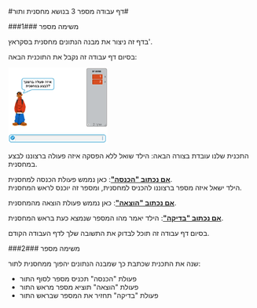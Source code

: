 #דף עבודה מספר 3 בנושא מחסנית ותור#

###משימה מספר 1###

בדף זה ניצור את מבנה הנתונים מחסנית בסקראץ'.

בסיום דף עבודה זה נקבל את התוכנית הבאה:

<img src="img20.png" title="" style="width: 40%">

התכנית שלנו עובדת בצורה הבאה: הילד שואל ללא הפסקה איזה פעולה ברצוננו לבצע במחסנית.   

**<u>אם נכתוב "הכנסה"</u>**:
כאן נממש פעולת הכנסה למחסנית.   
הילד ישאל איזה מספר ברצוננו להכניס למחסנית, ומספר זה יוכנס לראש המחסנית.    

**<u>אם נכתוב "הוצאה"</u>**:
כאן נממש פעולת הוצאה מהמחסנית.

**<u>אם נכתוב "בדיקה"</u>**:
הילד יאמר מהו המספר שנמצא כעת בראש המחסנית.

בסיום דף עבודה זה תוכל לבדוק את התשובה שלך לדף העבודה הקודם.

###משימה מספר 2###

שנה את התכנית שכתבת כך שמבנה הנתונים יהפוך ממחסנית לתור:

- פעולת "הכנסה" תכניס מספר לסוף התור
- פעולת "הוצאה" תוציא מספר מראש התור
- פעולת "בדיקה" תחזיר את המספר שבראש התור
